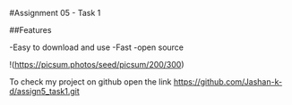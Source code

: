 #Assignment 05 - Task 1

##Features

-Easy to download and use
-Fast 
-open source

!(https://picsum.photos/seed/picsum/200/300)

To check my project on github open the link https://github.com/Jashan-k-d/assign5_task1.git

